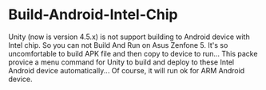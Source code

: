 # Build-Android-Intel-Chip
Unity (now is version 4.5.x) is not support building to Android device with Intel chip. So you can not Build And Run on Asus Zenfone 5. It's so uncomfortable to build APK file and then copy to device to run... This packe provice a menu command for Unity to build and deploy to these Intel Android device automatically... Of course, it will run ok for ARM Android device.

